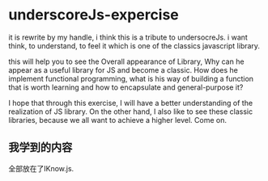# underscoreJs-expercise
it is rewrite by my handle, i think this is a tribute to undersocreJs. i want think, to understand, to feel it which is one of the classics javascript library.

this will help you to see the Overall appearance of Library, Why can he appear as a useful library for JS and become a classic. How does he implement functional programming, what is his way of building a function that is worth learning and how to encapsulate and general-purpose it?

I hope that through this exercise, I will have a better understanding of the realization of JS library. On the other hand, I also like to see these classic libraries, because we all want to achieve a higher level. Come on.


## 我学到的内容
全部放在了IKnow.js.
